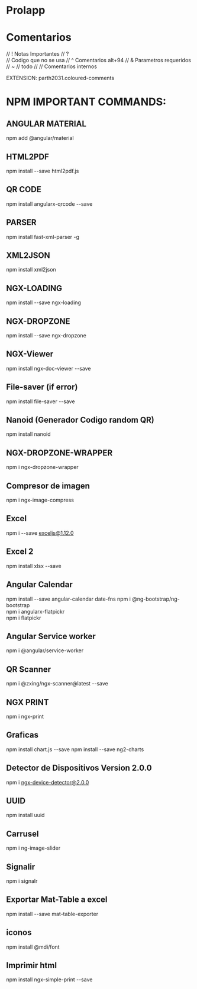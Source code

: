 # Prolapp

# Comentarios

  // ! Notas Importantes 
  // ?  
  // Codigo que no se usa
  // ^ Comentarios alt+94
  // & Parametros requeridos
  // ~
  // todo
  // // Comentarios internos

  EXTENSION: parth2031.coloured-comments

# NPM IMPORTANT COMMANDS:

## ANGULAR MATERIAL
npm add @angular/material

## HTML2PDF
npm install --save html2pdf.js

## QR CODE
npm install angularx-qrcode --save

## PARSER
npm install fast-xml-parser -g

## XML2JSON
npm install xml2json

## NGX-LOADING
npm install --save ngx-loading

## NGX-DROPZONE
npm install --save ngx-dropzone

## NGX-Viewer
npm install ngx-doc-viewer --save

## File-saver (if error)
npm install file-saver --save

## Nanoid (Generador Codigo random QR)
npm install nanoid

## NGX-DROPZONE-WRAPPER
npm i ngx-dropzone-wrapper

## Compresor de imagen
npm i ngx-image-compress

## Excel
npm i --save exceljs@1.12.0

## Excel 2
npm install xlsx --save

## Angular Calendar
npm install --save angular-calendar date-fns
npm i @ng-bootstrap/ng-bootstrap  
npm i angularx-flatpickr   
npm i flatpickr  

## Angular Service worker
npm i @angular/service-worker

## QR Scanner
npm i @zxing/ngx-scanner@latest --save

## NGX PRINT
npm i ngx-print

## Graficas
npm install chart.js --save
npm install --save ng2-charts

## Detector de Dispositivos Version 2.0.0
npm i ngx-device-detector@2.0.0

## UUID
npm install uuid


## Carrusel
npm i ng-image-slider


## Signalir
npm i signalr


## Exportar Mat-Table a excel
npm install --save mat-table-exporter

## iconos
npm install @mdi/font

## Imprimir html
npm install ngx-simple-print --save